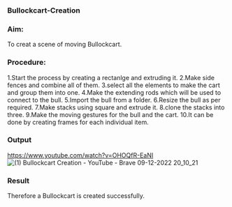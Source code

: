 ### Bullockcart-Creation

### Aim:
To creat a scene of moving Bullockcart.

### Procedure:
1.Start the process by creating a rectanlge and extruding it.
2.Make side fences and combine all of them.
3.select all the elements to make the cart and group them into one.
4.Make the extending rods which will be used to connect to the bull.
5.Import the bull from a folder.
6.Resize the bull as per required.
7.Make stacks using square and extrude it.
8.clone the stacks into three.
9.Make the moving gestures for the bull and the cart.
10.It can be done by creating frames for each individual item.

### Output
https://www.youtube.com/watch?v=OHOQfR-EaNI
![(1) Bullockcart Creation - YouTube - Brave 09-12-2022 20_10_21](https://user-images.githubusercontent.com/75235022/206726998-6e7e1968-7277-41c4-aefd-c9b6e4e54810.png)

### Result
Therefore a Bullockcart is created successfully.
